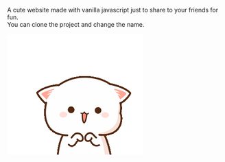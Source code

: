 A cute website made with vanilla javascript just to share to your friends for fun.<br>
You can clone the project and change the name.<br>


![](https://github.com/RediIbra/Do-you-love-me-/blob/main/gifs/wating.gif)
